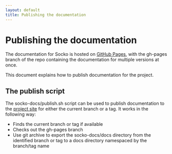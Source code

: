 ```yaml
---
layout: default
title: Publishing the documentation
---
```

# Publishing the documentation

The documentation for Socko is hosted on [GitHub
Pages](http://pages.github.com), with the gh-pages branch of the repo
containing the documentation for multiple versions at once.

This document explains how to publish documentation for the project.

## The publish script

The socko-docs/publish.sh script can be used to publish documentation to the
[project site](http://) for either the current branch or a tag. It works in
the following way:
- Finds the current branch or tag if available
- Checks out the gh-pages branch
- Use git archive to export the socko-docs/docs directory from the identified
  branch or tag to a docs directory namespaced by the branch/tag name


